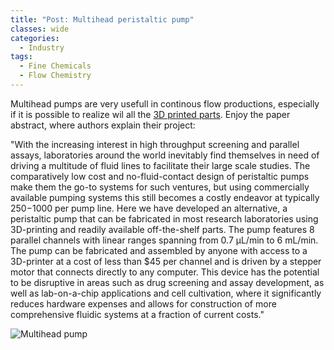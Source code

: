 ```yaml
---
title: "Post: Multihead peristaltic pump"
classes: wide
categories:
  - Industry
tags:
  - Fine Chemicals
  - Flow Chemistry
---
```

Multihead pumps are very usefull in continous flow productions, especially if it is possible to realize wil all the [3D printed parts](https://www.sciencedirect.com/science/article/pii/S2468067220300249).
Enjoy the paper abstract, where authors explain their project:

"With the increasing interest in high throughput screening and parallel assays, laboratories around the world inevitably find themselves in need of driving a multitude of fluid lines to facilitate their large scale studies. The comparatively low cost and no-fluid-contact design of peristaltic pumps make them the go-to systems for such ventures, but using commercially available pumping systems this still becomes a costly endeavor at typically $250-$1000 per pump line. Here we have developed an alternative, a peristaltic pump that can be fabricated in most research laboratories using 3D-printing and readily available off-the-shelf parts. The pump features 8 parallel channels with linear ranges spanning from 0.7 µL/min to 6 mL/min. The pump can be fabricated and assembled by anyone with access to a 3D-printer at a cost of less than $45 per channel and is driven by a stepper motor that connects directly to any computer. This device has the potential to be disruptive in areas such as drug screening and assay development, as well as lab-on-a-chip applications and cell cultivation, where it significantly reduces hardware expenses and allows for construction of more comprehensive fluidic systems at a fraction of current costs."

![Multihead pump](https://ars.els-cdn.com/content/image/1-s2.0-S2468067220300249-ga1.jpg)
